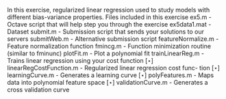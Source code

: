 In this exercise,  regularized linear regression used to study models with different bias-variance properties. 
Files included in this exerciseex5.m - Octave script that will help step you through the exercise ex5data1.mat - Datasetsubmit.m - Submission script that sends your solutions to our servers submitWeb.m - Alternative submission scriptfeatureNormalize.m - Feature normalization functionfmincg.m - Function minimization routine (similar to fminunc) plotFit.m - Plot a polynomial fittrainLinearReg.m - Trains linear regression using your cost function [⋆] linearRegCostFunction.m - Regularized linear regression cost func- tion[⋆] learningCurve.m - Generates a learning curve[⋆] polyFeatures.m - Maps data into polynomial feature space[⋆] validationCurve.m - Generates a cross validation curve